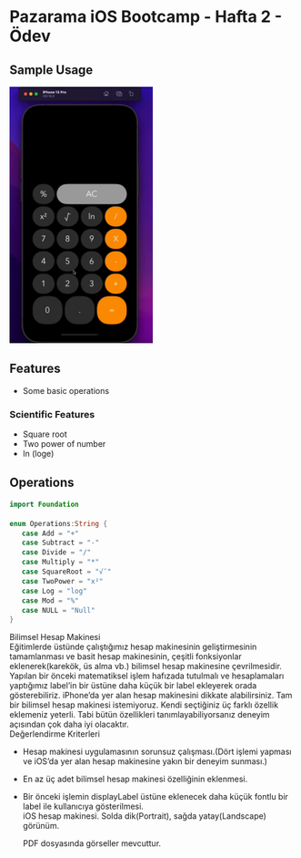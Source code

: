 
# Pazarama iOS Bootcamp - Hafta 2 - Ödev  
## Sample Usage
<img src="https://github.com/232-Pazarama-iOS-Swift-Bootcamp/week2_hw2-onurduyar/blob/main/calculator.gif" height="450"/>

## Features
- Some basic operations
### Scientific Features 
- Square root
- Two power of number
- ln (loge)
## Operations

 ```swift
import Foundation

enum Operations:String {
    case Add = "+"
    case Subtract = "-"
    case Divide = "/"
    case Multiply = "*"
    case SquareRoot = "√¯"
    case TwoPower = "x²"
    case Log = "log"
    case Mod = "%"
    case NULL = "Null"
}
 ```
Bilimsel Hesap Makinesi  
Eğitimlerde üstünde çalıştığımız hesap makinesinin geliştirmesinin tamamlanması ve basit
hesap makinesinin, çeşitli fonksiyonlar eklenerek(karekök, üs alma vb.) bilimsel hesap
makinesine çevrilmesidir. Yapılan bir önceki matematiksel işlem hafızada tutulmalı ve
hesaplamaları yaptığımız label’in bir üstüne daha küçük bir label ekleyerek orada
gösterebiliriz. iPhone’da yer alan hesap makinesini dikkate alabilirsiniz. Tam bir bilimsel
hesap makinesi istemiyoruz. Kendi seçtiğiniz üç farklı özellik eklemeniz yeterli. Tabi bütün
özellikleri tanımlayabiliyorsanız deneyim açısından çok daha iyi olacaktır.  
Değerlendirme Kriterleri  
- Hesap makinesi uygulamasının sorunsuz çalışması.(Dört işlemi yapması ve iOS’da yer
alan hesap makinesine yakın bir deneyim sunması.)  
- En az üç adet bilimsel hesap makinesi özelliğinin eklenmesi.  
- Bir önceki işlemin displayLabel üstüne eklenecek daha küçük fontlu bir label ile
kullanıcıya gösterilmesi.  
iOS hesap makinesi. Solda dik(Portrait), sağda yatay(Landscape) görünüm.  
  
  
  PDF dosyasında görseller mevcuttur.

